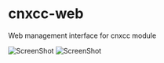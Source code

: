 cnxcc-web
=========

Web management interface for cnxcc module

![ScreenShot](http://caruizdiaz.com/wp-content/uploads/2013/01/cnxcc-1024x433.png)
![ScreenShot](http://caruizdiaz.com/wp-content/uploads/2013/01/cnxcc1-1024x506.png)




